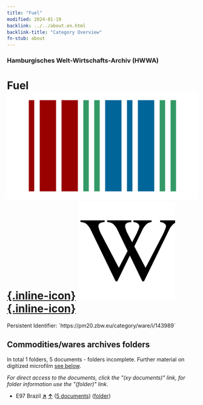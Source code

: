 ```yaml
---
title: "Fuel"
modified: 2024-01-19
backlink: ../../about.en.html
backlink-title: "Category Overview"
fn-stub: about
---
```


### Hamburgisches Welt-Wirtschafts-Archiv (HWWA)

# Fuel &#160; [![Wikidata](/images/Wikidata-logo.svg "Wikidata"){.inline-icon}](http://www.wikidata.org/entity/Q337540) [![Wikipedia](/images/Wikipedia-W.svg "Wikipedia"){.inline-icon}](https://en.wikipedia.org/wiki/Motor_fuel)

<div class="hint">Persistent Identifier: `https://pm20.zbw.eu/category/ware/i/143989`</div>







## Commodities/wares archives folders







In total 1 folders, 5 documents - folders incomplete. Further material on digitized microfilm [see below](#filmsections).

_For direct access to the documents, click the "(xy documents)" link, for folder information use the "(folder)" link._


- E97 Brazil [**&nearr;**](../../../geo/i/141697/about.en.html "Brazil (all folders)") [**&uarr;**](../../../geo/about.en.html#E97 "Country category system") (<a href="https://pm20.zbw.eu/iiifview/folder/wa/143989,141697" title="about: Fuel : Brazil" target="_blank">5 documents</a>) ([folder](../../../../folder/wa/1439xx/143989/1416xx/141697/about.en.html))



<a id="filmsections" />













